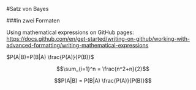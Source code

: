 #Satz von Bayes

###in zwei Formaten





  Using mathematical expressions on GitHub pages: https://docs.github.com/en/get-started/writing-on-github/working-with-advanced-formatting/writing-mathematical-expressions



$P(A|B)=P(B|A) \frac{P(A)}{P(B)}$



$$\sum_{i=1}^n = \frac{n^2+n}{2}$$



$$P(A|B) = P(B|A) \frac{P(A)}{P(B)}$$


